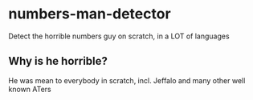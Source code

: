 # numbers-man-detector
Detect the horrible numbers guy on scratch, in a LOT of languages
## Why is he horrible?
He was mean to everybody in scratch, incl. Jeffalo and many other well known ATers
